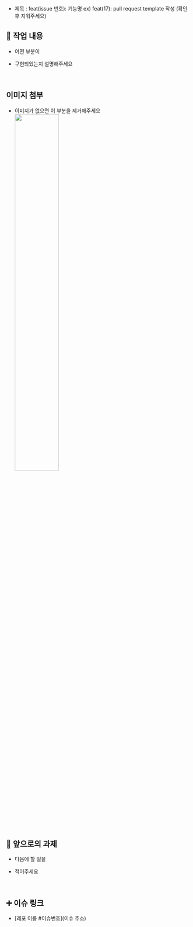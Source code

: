 - 제목 : feat(issue 번호): 기능명
  ex) feat(17): pull request template 작성
  (확인 후 지워주세요)

## 🔎 작업 내용

- 어떤 부분이
- 구현되었는지 설명해주세요

  <br/>

## 이미지 첨부

- 이미지가 없으면 이 부분을 제거해주세요
  <br/>
  <img src="파일주소" width="50%" height="50%"/>
  <br/>

## 🔧 앞으로의 과제

- 다음에 할 일을
- 적어주세요

  <br/>

## ➕ 이슈 링크

- [레포 이름 #이슈번호](이슈 주소)

<br/>